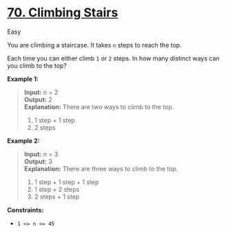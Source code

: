 # [70\. Climbing Stairs](https://leetcode.com/problems/climbing-stairs/)

Easy

You are climbing a staircase. It takes `n` steps to reach the top.

Each time you can either climb `1` or `2` steps. In how many distinct ways can you climb to the top?

**Example 1:**

> **Input:** n = 2  
> **Output:** 2  
> **Explanation:** There are two ways to climb to the top.
>
> 1. 1 step + 1 step
> 2. 2 steps

**Example 2:**

> **Input:** n = 3  
> **Output:** 3  
> **Explanation:** There are three ways to climb to the top.
>
> 1. 1 step + 1 step + 1 step
> 2. 1 step + 2 steps
> 3. 2 steps + 1 step

**Constraints:**

- `1 <= n <= 45`
